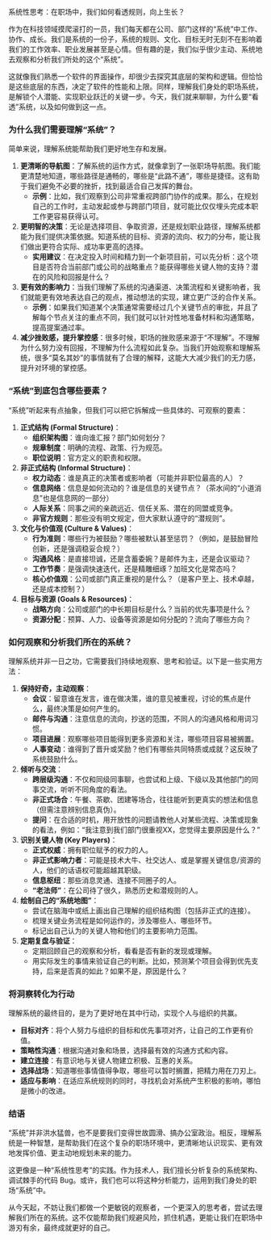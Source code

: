 系统性思考：在职场中，我们如何看透规则，向上生长？

作为在科技领域摸爬滚打的一员，我们每天都在公司、部门这样的“系统”中工作、协作、成长。我们是系统的一份子，系统的规则、文化、目标无时无刻不在影响着我们的工作效率、职业发展甚至是心情。但有趣的是，我们似乎很少主动、系统地去观察和分析我们所处的这个“系统”。

这就像我们熟悉一个软件的界面操作，却很少去探究其底层的架构和逻辑。但恰恰是这些底层的东西，决定了软件的性能和上限。同样，理解我们身处的职场系统，是解锁个人潜能、实现职业跃迁的关键一步。今天，我们就来聊聊，为什么要“看透”系统，以及如何做到这一点。

### 为什么我们需要理解“系统”？

简单来说，理解系统能帮助我们更好地生存和发展。

1.  **更清晰的导航图**：了解系统的运作方式，就像拿到了一张职场导航图。我们能更清楚地知道，哪些路径是通畅的，哪些是“此路不通”，哪些是捷径。这有助于我们避免不必要的挫折，找到最适合自己发挥的舞台。
    * **示例**：比如，我们观察到公司非常重视跨部门协作的成果。那么，在规划自己的工作时，主动发起或参与跨部门项目，就可能比仅仅埋头完成本职工作更容易获得认可。
2.  **更明智的决策**：无论是选择项目、争取资源，还是规划职业路径，理解系统都能为我们提供决策依据。知道系统的目标、资源的流向、权力的分布，能让我们做出更符合实际、成功率更高的选择。
    * **实用建议**：在决定投入时间和精力到一个新项目前，可以先分析：这个项目是否符合当前部门或公司的战略重点？能获得哪些关键人物的支持？潜在的风险和回报是什么？
3.  **更有效的影响力**：当我们理解了系统的沟通渠道、决策流程和关键影响者，我们就能更有效地表达自己的观点，推动想法的实现，建立更广泛的合作关系。
    * **示例**：如果我们知道某个决策通常需要经过几个关键节点的审批，并且了解每个节点关注的重点不同，我们就可以针对性地准备材料和沟通策略，提高提案通过率。
4.  **减少挫败感，提升掌控感**：很多时候，职场的挫败感来源于“不理解”。不理解为什么努力没有回报，不理解为什么流程如此复杂。当我们开始观察和理解系统，很多“莫名其妙”的事情就有了合理的解释，这能大大减少我们的无力感，提升对环境的掌控感。

### “系统”到底包含哪些要素？

“系统”听起来有点抽象，但我们可以把它拆解成一些具体的、可观察的要素：

1.  **正式结构 (Formal Structure)**：
    * **组织架构图**：谁向谁汇报？部门如何划分？
    * **规章制度**：明确的流程、政策、行为规范。
    * **职位说明**：官方定义的职责和权限。
2.  **非正式结构 (Informal Structure)**：
    * **权力动态**：谁是真正的决策者或影响者（可能并非职位最高的人）？
    * **信息网络**：信息是如何流动的？谁是信息的关键节点？（茶水间的“小道消息”也是信息网的一部分）
    * **人际关系**：同事之间的亲疏远近、信任关系、潜在的同盟或竞争。
    * **非官方规则**：那些没有明文规定，但大家默认遵守的“潜规则”。
3.  **文化与价值观 (Culture & Values)**：
    * **行为准则**：哪些行为被鼓励？哪些被默认甚至惩罚？（例如，是鼓励冒险创新，还是强调稳妥合规？）
    * **沟通风格**：是直接坦诚，还是含蓄委婉？是邮件为主，还是会议驱动？
    * **工作节奏**：是强调快速迭代，还是精雕细琢？加班文化是常态吗？
    * **核心价值观**：公司或部门真正重视的是什么？（是客户至上、技术卓越，还是成本控制？）
4.  **目标与资源 (Goals & Resources)**：
    * **战略方向**：公司或部门的中长期目标是什么？当前的优先事项是什么？
    * **资源分配**：预算、人力、设备等资源是如何分配的？流向了哪些方向？

### 如何观察和分析我们所在的系统？

理解系统并非一日之功，它需要我们持续地观察、思考和验证。以下是一些实用方法：

1.  **保持好奇，主动观察**：
    * **会议**：留意谁在发言，谁在做决策，谁的意见被重视，讨论的焦点是什么，最终决策是如何产生的。
    * **邮件与沟通**：注意信息的流向，抄送的范围，不同人的沟通风格和用词习惯。
    * **项目进展**：观察哪些项目能得到更多资源和关注，哪些项目容易被搁置。
    * **人事变动**：谁得到了晋升或奖励？他们有哪些共同特质或成就？这反映了系统鼓励什么。
2.  **倾听与交流**：
    * **跨层级沟通**：不仅和同级同事聊，也尝试和上级、下级以及其他部门的同事交流，听听不同角度的看法。
    * **非正式场合**：午餐、茶歇、团建等场合，往往能听到更真实的想法和信息（但需注意辨别信息真伪）。
    * **提问**：在合适的时机，用开放性的问题请教他人对某些流程、决策或现象的看法，例如：“我注意到我们部门很重视XX，您觉得主要原因是什么？”
3.  **识别关键人物 (Key Players)**：
    * **正式权威**：拥有职位赋予的权力的人。
    * **非正式影响力者**：可能是技术大牛、社交达人、或是掌握关键信息/资源的人，他们的话语权可能超越其职级。
    * **信息枢纽**：那些消息灵通、连接不同圈子的人。
    * **“老法师”**：在公司待了很久，熟悉历史和潜规则的人。
4.  **绘制自己的“系统地图”**：
    * 尝试在脑海中或纸上画出自己理解的组织结构图（包括非正式的连接）。
    * 梳理关键业务流程是如何运作的，涉及哪些人、哪些环节。
    * 标记出自己认为的关键人物和他们的主要影响力范围。
5.  **定期复盘与验证**：
    * 定期回顾自己的观察和分析，看看是否有新的发现或理解。
    * 用实际发生的事情来验证自己的判断。比如，预测某个项目会得到优先支持，后来是否真的如此？如果不是，原因是什么？

### 将洞察转化为行动

理解系统的最终目的，是为了更好地在其中行动，实现个人与组织的共赢。

* **目标对齐**：将个人努力与组织的目标和优先事项对齐，让自己的工作更有价值。
* **策略性沟通**：根据沟通对象和场景，选择最有效的沟通方式和内容。
* **建立连接**：有意识地与关键人物建立积极、互惠的关系。
* **选择战场**：知道哪些事情值得争取，哪些可以暂时搁置，把精力用在刀刃上。
* **适应与影响**：在适应系统规则的同时，寻找机会对系统产生积极的影响，哪怕是微小的改进。

### 结语

“系统”并非洪水猛兽，也不是要我们变得世故圆滑、搞办公室政治。相反，理解系统是一种智慧，是帮助我们在这个复杂的职场环境中，更清晰地认识现实、更有效地发挥价值、更主动地规划未来的能力。

这更像是一种“系统性思考”的实践。作为技术人，我们擅长分析复杂的系统架构、调试棘手的代码 Bug。或许，我们也可以将这种分析能力，运用到我们身处的职场“系统”中。

从今天起，不妨让我们都做一个更敏锐的观察者，一个更深入的思考者，尝试去理解我们所在的系统。这不仅能帮助我们规避风险，抓住机遇，更能让我们在职场中游刃有余，最终成就更好的自己。